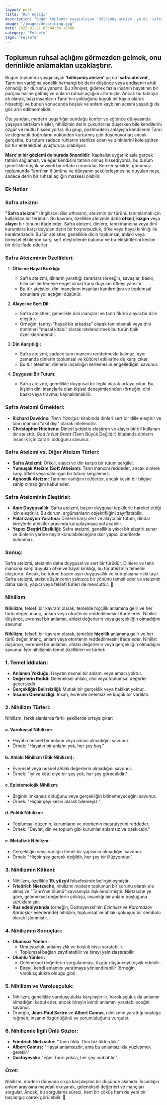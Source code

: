 ```yaml
---
layout: post
title: "Ruh Açlığı"
description: "Bugün toplumda yaygınlaşan 'bölüşmüş ateizm' ya da 'safra ateizmi', Tanrı'nın varlığına yönelik herhangi bir derin düşünce veya endişenin artık olmadığı bir durumu yansıtır. "
image: "/images/describing.jpg"
date: 2025-01-21 05:04:34 +0300
category: "Felsefe"
tags: "Felsefe"
---
```


## Toplumun ruhsal açlığını görmezden gelmek, onu derinlikle anlamaktan uzaklaştırır.  


Bugün toplumda yaygınlaşan **'bölüşmüş ateizm'** ya da **'safra ateizmi'**, Tanrı'nın varlığına yönelik herhangi bir derin düşünce veya endişenin artık olmadığı bir durumu yansıtır. Bu zihniyet, giderek fazla insanın hayatının bir parçası haline gelmiş ve onların ruhsal açlığını artırmıştır. Ancak bu tabloya ek olarak, bazı insanların Tanrı'nın yokluğunu büyük bir kayıp olarak hissettiği ve bunun sonucunda boşluk ve anlam kaybının acısını yaşadığı da göz ardı edilmemelidir.

Öte yandan, modern uygarlığın sunduğu konfor ve eğlence dünyasında yaşayan birtakım kişiler, nihilizmin derin çukurlarına düşerken bile kendilerini özgür ve mutlu hissediyorlar. Bu grup, postmodern anlayışla kendilerini Tanrı ve dogmatik doğruların yükünden kurtarmış gibi düşünüyorlar; ancak gerçekte, bu tutum sadece ruhlarını sterilize eden ve zihinlerini köleleştiren bir tür entelektüel uyuşturucu olabiliyor.

**Marx'ın bir gözlemi de burada önemlidir**: Kapitalist uygarlık asla gerçek tatmin sağlamaz; ve eğer kendisini tatmin olmuş hissediyorsa, bu durum genellikle düşük seviyeli bir refahın ürünüdür. Benzer şekilde, günümüz toplumunda Tanrı'nın ölümüne ve dünyanın sekülerleşmesine duyulan neşe, sadece derin bir ruhsal açlığın maskesi olabilir.

### Ek Notlar

### Safra ateizmi

**"Safra ateizmi"** (İngilizce: *Bile atheism*), ateizmin bir türünü tanımlamak için kullanılan bir terimdir. Bu kavram, özellikle ateizmin daha **öfkeli**, **kızgın** veya **alaycı** bir tonunu ifade eder. Safra ateizmi, dinlere, tanrı inancına veya dini kurumlara karşı duyulan derin bir hoşnutsuzluk, öfke veya hayal kırıklığı ile karakterizedir. Bu tür ateistler, genellikle dinin toplumsal, ahlaki veya bireysel etkilerine karşı sert eleştirilerde bulunur ve bu eleştirilerini keskin bir dille ifade ederler.

 

### **Safra Ateizminin Özellikleri:**

1. **Öfke ve Hayal Kırıklığı:**
   - Safra ateizmi, dinlerin yarattığı zararlara (örneğin, savaşlar, baskı, bilimsel ilerlemeye engel olma) karşı duyulan öfkeyi yansıtır.
   - Bu tür ateistler, dini inançların insanları kandırdığını ve toplumsal sorunlara yol açtığını düşünür.

2. **Alaycı ve Sert Dil:**
   - Safra ateistleri, genellikle dini inançları ve tanrı fikrini alaycı bir dille eleştirir.
   - Örneğin, tanrıyı "hayali bir arkadaş" olarak tanımlamak veya dini metinleri "masal kitabı" olarak nitelendirmek bu türün tipik özelliklerindendir.

3. **Din Karşıtlığı:**
   - Safra ateizmi, sadece tanrı inancını reddetmekle kalmaz, aynı zamanda dinlerin toplumsal ve kültürel etkilerine de karşı çıkar.
   - Bu tür ateistler, dinlerin insanlığın ilerlemesini engellediğini savunur.

4. **Duygusal Bir Tutum:**
   - Safra ateizmi, genellikle duygusal bir tepki olarak ortaya çıkar. Bu, kişinin dini inançlarla olan kişisel deneyimlerinden (örneğin, dini baskı veya travma) kaynaklanabilir.

 

### **Safra Ateizmi Örnekleri:**
- **Richard Dawkins:** *Tanrı Yanılgısı* kitabında dinleri sert bir dille eleştirir ve tanrı inancını "akıl dışı" olarak nitelendirir.
- **Christopher Hitchens:** Dinleri şiddetle eleştiren ve alaycı bir dil kullanan bir ateisttir. *God Is Not Great* (Tanrı Büyük Değildir) kitabında dinlerin insanlık için zararlı olduğunu savunur.

 

### **Safra Ateizmi vs. Diğer Ateizm Türleri:**
- **Safra Ateizmi:** Öfkeli, alaycı ve din karşıtı bir tutum sergiler.
- **Yumuşak Ateizm (Soft Atheism):** Tanrı inancını reddeder, ancak dinlere karşı öfkeli veya saldırgan bir tutum sergilemez.
- **Agnostik Ateizm:** Tanrının varlığını reddeder, ancak kesin bir bilgiye sahip olmadığını kabul eder.

 

### **Safra Ateizminin Eleştirisi:**
- **Aşırı Duygusallık:** Safra ateizmi, bazen duygusal tepkilerle hareket ettiği için eleştirilir. Bu durum, argümanların objektifliğini zayıflatabilir.
- **Polarizasyon Yaratma:** Dinlere karşı sert ve alaycı bir tutum, dindar bireylerle ateistler arasında kutuplaşmaya yol açabilir.
- **Yapıcı Eleştiri Eksikliği:** Safra ateizmi, genellikle yıkıcı bir eleştiri sunar ve dinlerin yerine neyin konulabileceğine dair yapıcı önerilerde bulunmaz.

 

### **Sonuç:**
Safra ateizmi, ateizmin daha duygusal ve sert bir türüdür. Dinlere ve tanrı inancına karşı duyulan öfke ve hayal kırıklığı, bu tür ateizmin temelini oluşturur. Ancak, bu tutum bazen aşırı duygusallık ve kutuplaşma riski taşır. Safra ateizmi, ateist düşüncenin yalnızca bir yönünü temsil eder ve ateizmin daha sakin, yapıcı veya felsefi türleri de mevcuttur. 🖤



### Nihilizm

**Nihilizm**, felsefi bir kavram olarak, temelde hiççilik anlamına gelir ve her türlü değer, inanç, anlam veya otoritenin reddedilmesini ifade eder. Nihilist düşünce, evrensel bir anlamın, ahlaki değerlerin veya gerçekliğin olmadığını savunur.



**Nihilizm**, felsefi bir kavram olarak, temelde **hiççilik** anlamına gelir ve her türlü değer, inanç, anlam veya otoritenin reddedilmesini ifade eder. Nihilist düşünce, evrensel bir anlamın, ahlaki değerlerin veya gerçekliğin olmadığını savunur. İşte nihilizmin temel özellikleri ve türleri:

 

### **1. Temel İddiaları:**
- **Anlamın Yokluğu:** Hayatın nesnel bir anlamı veya amacı yoktur.
- **Değerlerin Reddi:** Geleneksel ahlaki, dini veya toplumsal değerler geçersizdir.
- **Gerçekliğin Belirsizliği:** Mutlak bir gerçeklik veya hakikat yoktur.
- **İnsanın Önemsizliği:** İnsan, evrende önemsiz ve küçük bir varlıktır.

 

### **2. Nihilizm Türleri:**
Nihilizm, farklı alanlarda farklı şekillerde ortaya çıkar:

#### **a. Varoluşsal Nihilizm:**
- Hayatın nesnel bir anlamı veya amacı olmadığını savunur.
- Örnek: "Hayatın bir anlamı yok, her şey boş."

#### **b. Ahlaki Nihilizm (Etik Nihilizm):**
- Evrensel veya nesnel ahlaki değerlerin olmadığını savunur.
- Örnek: "İyi ve kötü diye bir şey yok, her şey görecelidir."

#### **c. Epistemolojik Nihilizm:**
- Bilginin imkansız olduğunu veya gerçekliğin bilinemeyeceğini savunur.
- Örnek: "Hiçbir şeyi kesin olarak bilemeyiz."

#### **d. Politik Nihilizm:**
- Toplumsal düzenin, kurumların ve otoritenin meşruiyetini reddeder.
- Örnek: "Devlet, din ve toplum gibi kurumlar anlamsız ve baskıcıdır."

#### **e. Metafizik Nihilizm:**
- Gerçekliğin veya varlığın temel bir yapısının olmadığını savunur.
- Örnek: "Hiçbir şey gerçek değildir, her şey bir illüzyondur."

 

### **3. Nihilizmin Kökeni:**
- Nihilizm, özellikle **19. yüzyıl** felsefesinde belirginleşmiştir.
- **Friedrich Nietzsche**, nihilizmi modern toplumun bir sorunu olarak ele almış ve "Tanrı'nın ölümü" kavramıyla ilişkilendirmiştir. Nietzsche'ye göre, geleneksel değerlerin çöküşü, insanlığı bir anlam boşluğuna sürüklemiştir.
- **Rus edebiyatında** (örneğin, Dostoyevski'nin *Ecinniler* ve *Karamazov Kardeşler* eserlerinde) nihilizm, toplumsal ve ahlaki çöküşün bir sembolü olarak işlenmiştir.

 

### **4. Nihilizmin Sonuçları:**
- **Olumsuz Yönleri:**
  - Umutsuzluk, anlamsızlık ve boşluk hissi yaratabilir.
  - Toplumsal bağları zayıflatabilir ve bireyi yalnızlaştırabilir.
- **Olumlu Yönleri:**
  - Geleneksel değerlerin sorgulanması, özgür düşünceyi teşvik edebilir.
  - Bireyi, kendi anlamını yaratmaya yönlendirebilir (örneğin, varoluşçulukta olduğu gibi).

 

### **5. Nihilizm ve Varoluşçuluk:**
- Nihilizm, genellikle varoluşçulukla karşılaştırılır. Varoluşçuluk da anlamın olmadığını kabul eder, ancak bireyin kendi anlamını yaratabileceğini savunur.
- Örneğin, **Jean-Paul Sartre** ve **Albert Camus**, nihilizmin yarattığı boşluğa rağmen, insanın özgürlüğünü ve sorumluluğunu vurgular.

 

### **6. Nihilizmle İlgili Ünlü Sözler:**
- **Friedrich Nietzsche:** "Tanrı öldü. Onu biz öldürdük."
- **Albert Camus:** "Hayat anlamsızdır, ama bu anlamsızlıkla yüzleşmek gerekir."
- **Dostoyevski:** "Eğer Tanrı yoksa, her şey mübahtır."

 

### **Özet:**
Nihilizm, modern dünyada sıkça karşılaşılan bir düşünce akımıdır. İnsanlığın anlam arayışına meydan okuyarak, geleneksel değerleri ve inançları sorgular. Ancak, bu sorgulama süreci, hem bir çöküş hem de yeni bir başlangıç olarak görülebilir. 🖤
